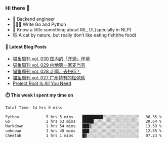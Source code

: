 ### Hi there 👋

- 🔧 Backend engineer
- 👨🏻‍💻 Write Go and Python
- 🔭 Know a little something about ML, DL(specially in NLP)
- 🐱 A cat by nature, but really don’t like eating fish(the food)

#### 📖 Latest Blog Posts
<!-- BLOG-POST-LIST:START -->
- [猫鱼周刊 vol. 030 国内的「开源」环境](https://ameow.xyz/archives/weekly-030)
- [猫鱼周刊 vol. 029 内地第一家麦当劳](https://ameow.xyz/archives/weekly-029)
- [猫鱼周刊 vol. 028 走啊，去扫街！](https://ameow.xyz/archives/weekly-028)
- [猫鱼周刊 vol. 027 广州特有的松弛感](https://ameow.xyz/archives/weekly-027)
- [Project Root Is All You Need](https://ameow.xyz/archives/project-root-is-all-you-need)
<!-- BLOG-POST-LIST:END -->

#### ⏱️ This week I spent my time on
<!--START_SECTION:waka-->

```txt
Total Time: 14 hrs 0 mins

Python            5 hrs 5 mins    █████████░░░░░░░░░░░░░░░░   36.35 %
Go                2 hrs 53 mins   █████░░░░░░░░░░░░░░░░░░░░   20.64 %
Markdown          1 hrs 54 mins   ███▒░░░░░░░░░░░░░░░░░░░░░   13.59 %
unknown           1 hrs 45 mins   ███░░░░░░░░░░░░░░░░░░░░░░   12.55 %
Cheetah           1 hrs 1 mins    █▓░░░░░░░░░░░░░░░░░░░░░░░   07.23 %
```

<!--END_SECTION:waka-->

<!--
**LeslieLeung/LeslieLeung** is a ✨ _special_ ✨ repository because its `README.md` (this file) appears on your GitHub profile.

Here are some ideas to get you started:

- 🔭 I’m currently working on ...
- 🌱 I’m currently learning ...
- 👯 I’m looking to collaborate on ...
- 🤔 I’m looking for help with ...
- 💬 Ask me about ...
- 📫 How to reach me: ...
- 😄 Pronouns: ...
- ⚡ Fun fact: ...
-->
